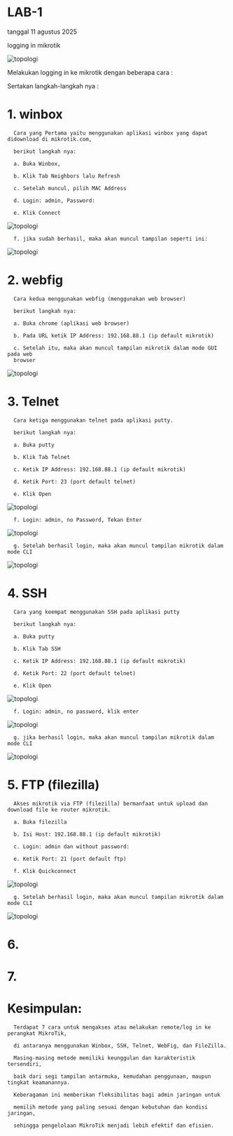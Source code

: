 # LAB-1 
tanggal 11 agustus 2025

logging in mikrotik

![topologi](topologi1.jpeg)

Melakukan logging in ke mikrotik dengan beberapa cara :
   
Sertakan langkah-langkah nya :

# 1. winbox 
   
      Cara yang Pertama yaitu menggunakan aplikasi winbox yang dapat didownload di mikrotik.com,

      berikut langkah nya:

      a. Buka Winbox,

      b. Klik Tab Neighbors lalu Refresh

      c. Setelah muncul, pilih MAC Address

      d. Login: admin, Password:

      e. Klik Connect

   ![topologi](scwinbox.PNG)

      f. jika sudah berhasil, maka akan muncul tampilan seperti ini:

   ![topologi](scwinbox1.PNG)

# 2. webfig 
   
      Cara kedua menggunakan webfig (menggunakan web browser)

      berikut langkah nya:

      a. Buka chrome (aplikasi web browser)

      b. Pada URL ketik IP Address: 192.168.88.1 (ip default mikrotik)

      c. Setelah itu, maka akan muncul tampilan mikrotik dalam mode GUI pada web
      browser

![topologi](scwebfig.PNG)

# 3. Telnet 

      Cara ketiga menggunakan telnet pada aplikasi putty.

      berikut langkah nya:

      a. Buka putty

      b. Klik Tab Telnet

      c. Ketik IP Address: 192.168.88.1 (ip default mikrotik)

      d. Ketik Port: 23 (port default telnet)

      e. Klik Open 

![topologi](scpty.PNG)

      f. Login: admin, no Password, Tekan Enter

![topologi](scpty1.PNG)

      g. Setelah berhasil login, maka akan muncul tampilan mikrotik dalam mode CLI

![topologi](scpty2.PNG)


# 4. SSH 

      Cara yang keempat menggunakan SSH pada aplikasi putty

      berikut langkah nya:

      a. Buka putty

      b. Klik Tab SSH

      c. Ketik IP Address: 192.168.88.1 (ip default mikrotik)

      d. Ketik Port: 22 (port default telnet)

      e. Klik Open 

![topologi](scssh1.PNG)

      f. Login: admin, no password, klik enter 

![topologi](scssh2.PNG)

      g. jika berhasil login, maka akan muncul tampilan mikrotik dalam mode CLI

![topologi](scssh3.PNG)

# 5. FTP (filezilla) 

      Akses mikrotik via FTP (filezilla) bermanfaat untuk upload dan download file ke router mikrotik.

      a. Buka filezilla

      b. Isi Host: 192.168.88.1 (ip default mikrotik)
      
      c. Login: admin dan without password:
         
      e. Ketik Port: 21 (port default ftp)
      
      f. Klik Quickconnect

![topologi](fzia.PNG)

      g. Setelah berhasil login, maka akan muncul tampilan mikrotik dalam mode CLI

![topologi](fzia1.PNG)

# 6. 
# 7.

# Kesimpulan:

      Terdapat 7 cara untuk mengakses atau melakukan remote/log in ke perangkat MikroTik, 
      
      di antaranya menggunakan Winbox, SSH, Telnet, WebFig, dan FileZilla. 
      
      Masing-masing metode memiliki keunggulan dan karakteristik tersendiri, 
      
      baik dari segi tampilan antarmuka, kemudahan penggunaan, maupun tingkat keamanannya. 
      
      Keberagaman ini memberikan fleksibilitas bagi admin jaringan untuk
      
      memilih metode yang paling sesuai dengan kebutuhan dan kondisi jaringan, 
      
      sehingga pengelolaan MikroTik menjadi lebih efektif dan efisien.





